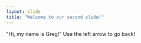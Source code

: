 ```yaml
---
layout: slide
title: "Welcome to our second slide!"
---
```

"Hi, my name is Greg!"
Use the left arrow to go back!

